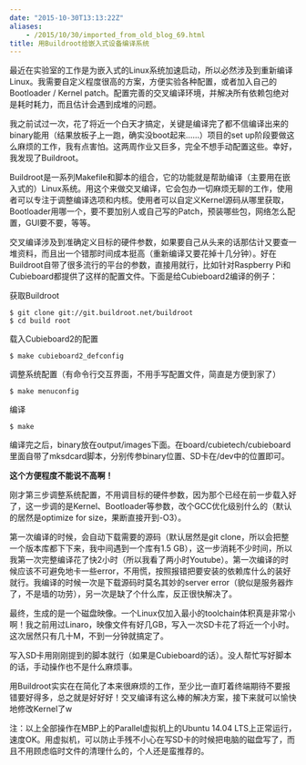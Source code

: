 ```yaml
---
date: "2015-10-30T13:13:22Z"
aliases:
    - /2015/10/30/imported_from_old_blog_69.html
title: 用Buildroot给嵌入式设备编译系统
---
```


最近在实验室的工作是为嵌入式的Linux系统加速启动，所以必然涉及到重新编译Linux。我需要自定义程度很高的方案，方便实验各种配置，或者加入自己的Bootloader / Kernel patch。配置完善的交叉编译环境，并解决所有依赖包绝对是耗时耗力，而且估计会遇到成堆的问题。

我之前试过一次，花了将近一个白天才搞定，关键是编译完了都不信编译出来的binary能用（结果放板子上一跑，确实没boot起来……）项目的set up阶段要做这么麻烦的工作，我有点害怕。这两周作业又巨多，完全不想手动配置这些。幸好，我发现了Buildroot。

Buildroot是一系列Makefile和脚本的组合，它的功能就是帮助编译（主要用在嵌入式的）Linux系统。用这个来做交叉编译，它会包办一切麻烦无聊的工作，使用者可以专注于调整编译选项和内核。使用者可以自定义Kernel源码从哪里获取，Bootloader用哪一个，要不要加别人或自己写的Patch，预装哪些包，网络怎么配置，GUI要不要，等等。

交叉编译涉及到准确定义目标的硬件参数，如果要自己从头来的话那估计又要查一堆资料，而且出一个错那时间成本挺高（重新编译又要花掉十几分钟）。好在Buildroot自带了很多流行的平台的参数，直接用就行，比如针对Raspberry Pi和Cubieboard都提供了这样的配置文件。下面是给Cubieboard2编译的例子：

获取Buildroot

```
$ git clone git://git.buildroot.net/buildroot
$ cd build root
```

载入Cubieboard2的配置

```
$ make cubieboard2_defconfig
```

调整系统配置（有命令行交互界面，不用手写配置文件，简直是方便到家了）

```
$ make menuconfig
```

编译

```
$ make
```

编译完之后，binary放在output/images下面。在board/cubietech/cubieboard里面自带了mksdcard脚本，分别传参binary位置、SD卡在/dev中的位置即可。

**这个方便程度不能说不高啊！**

刚才第三步调整系统配置，不用调目标的硬件参数，因为那个已经在前一步载入好了，这一步调的是Kernel、Bootloader等参数，改个GCC优化级别什么的（默认的居然是optimize for size，果断直接开到-O3）。

第一次编译的时候，会自动下载需要的源码（默认居然是git clone，所以会把整一个版本库都下下来，我中间遇到一个库有1.5 GB），这一步消耗不少时间，所以我第一次完整编译花了快2小时（所以我看了两小时Youtube）。第一次编译的时候应该不可避免地卡一些error，不用慌，按照报错把要安装的依赖库什么的装好就行。我编译的时候一次是下载源码时莫名其妙的server error（貌似是服务器炸了，不是墙的功劳），另一次是缺了个什么库，反正很快解决了。

最终，生成的是一个磁盘映像。一个Linux仅加入最小的toolchain体积真是非常小啊！我之前用过Linaro，映像文件有好几GB，写入一次SD卡花了将近一个小时。这次居然只有几十M，不到一分钟就搞定了。

写入SD卡用刚刚提到的脚本就行（如果是Cubieboard的话）。没人帮忙写好脚本的话，手动操作也不是什么麻烦事。

用Buildroot实实在在简化了本来很麻烦的工作，至少比一直盯着终端期待不要报错要好得多，总之就是好好好！交叉编译有这么棒的解决方案，接下来就可以愉快地修改Kernel了w

注：以上全部操作在MBP上的Parallel虚拟机上的Ubuntu 14.04 LTS上正常运行，速度OK。用虚拟机，可以防止手残不小心在写SD卡的时候把电脑的磁盘写了，而且不用顾虑临时文件的清理什么的，个人还是蛮推荐的。
